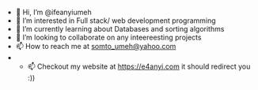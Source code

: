 - 👋 Hi, I’m @ifeanyiumeh
- 👀 I’m interested in Full stack/ web development programming
- 🌱 I’m currently learning about Databases and sorting algorithms
- 💞️ I’m looking to collaborate on any inteereesting projects
- 📫 How to reach me at somto_umeh@yahoo.com
- - 📫 Checkout my website at https://e4anyi.com it should redirect you :)) 

<!---
ifeanyiumeh/ifeanyiumeh is a ✨ special ✨ repository because its `README.md` (this file) appears on your GitHub profile.
You can click the Preview link to take a look at your changes.
--->
